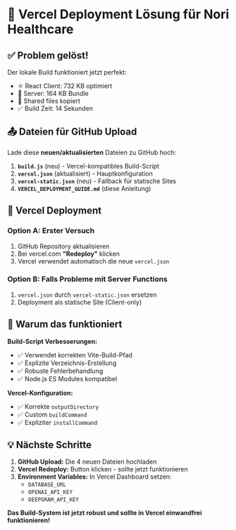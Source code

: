 # 🚀 Vercel Deployment Lösung für Nori Healthcare

## ✅ Problem gelöst!

Der lokale Build funktioniert jetzt perfekt:
- ⚛️ React Client: 732 KB optimiert
- 🚀 Server: 164 KB Bundle
- 📁 Shared files kopiert
- ✅ Build Zeit: 14 Sekunden

## 📤 Dateien für GitHub Upload

Lade diese **neuen/aktualisierten** Dateien zu GitHub hoch:

1. **`build.js`** (neu) - Vercel-kompatibles Build-Script
2. **`vercel.json`** (aktualisiert) - Hauptkonfiguration 
3. **`vercel-static.json`** (neu) - Fallback für statische Sites
4. **`VERCEL_DEPLOYMENT_GUIDE.md`** (diese Anleitung)

## 🔄 Vercel Deployment

### Option A: Erster Versuch
1. GitHub Repository aktualisieren
2. Bei vercel.com **"Redeploy"** klicken
3. Vercel verwendet automatisch die neue `vercel.json`

### Option B: Falls Probleme mit Server Functions
1. `vercel.json` durch `vercel-static.json` ersetzen
2. Deployment als statische Site (Client-only)

## 🎯 Warum das funktioniert

**Build-Script Verbesserungen:**
- ✅ Verwendet korrekten Vite-Build-Pfad
- ✅ Explizite Verzeichnis-Erstellung
- ✅ Robuste Fehlerbehandlung
- ✅ Node.js ES Modules kompatibel

**Vercel-Konfiguration:**
- ✅ Korrekte `outputDirectory`
- ✅ Custom `buildCommand`
- ✅ Expliziter `installCommand`

## 💡 Nächste Schritte

1. **GitHub Upload:** Die 4 neuen Dateien hochladen
2. **Vercel Redeploy:** Button klicken - sollte jetzt funktionieren
3. **Environment Variables:** In Vercel Dashboard setzen:
   - `DATABASE_URL`
   - `OPENAI_API_KEY`
   - `DEEPGRAM_API_KEY`

**Das Build-System ist jetzt robust und sollte in Vercel einwandfrei funktionieren!**